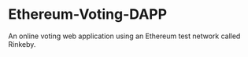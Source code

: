 # Ethereum-Voting-DAPP
An online voting web application using an Ethereum test network called Rinkeby.

